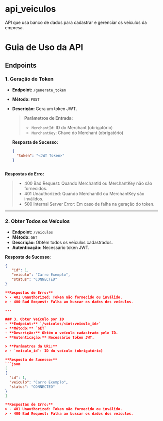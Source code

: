 # api_veiculos
API que usa banco de dados para cadastrar e gerenciar os veículos da empresa.

# Guia de Uso da API

## Endpoints

### 1. Geração de Token
- **Endpoint:** `/generate_token`
- **Método:** `POST`
- **Descrição:** Gera um token JWT.

  > **Parâmetros de Entrada:**
  > - `MerchantId`: ID do Merchant (obrigatório)
  > - `MerchantKey`: Chave do Merchant (obrigatório)

  **Resposta de Sucesso:**
  ```json
  {
    "token": "<JWT Token>"
  }
 
 **Respostas de Erro:**
> - 400 Bad Request: Quando MerchantId ou MerchantKey não são fornecidos.
> - 401 Unauthorized: Quando MerchantId ou MerchantKey são inválidos.
> - 500 Internal Server Error: Em caso de falha na geração do token.

---

### 2. Obter Todos os Veículos
- **Endpoint:** `/veiculos`
- **Método:** `GET`
- **Descrição:** Obtém todos os veículos cadastrados.
- **Autenticação:** Necessário token JWT.
  
 **Resposta de Sucesso:**
   ```json
   {
      "id": 1,
      "veiculo": "Carro Exemplo",
      "status": "CONNECTED"
   }

 **Respostas de Erro:**
 > - 401 Unauthorized: Token não fornecido ou inválido.
 > - 400 Bad Request: Falha ao buscar os dados dos veículos.

---

### 3. Obter Veículo por ID
- **Endpoint:** `/veiculos/<int:veiculo_id>`
- **Método:** `GET`
- **Descrição:** Obtém o veículo cadastrado pelo ID.
- **Autenticação:** Necessário token JWT.

 > **Parâmetros da URL:**
  > - `veiculo_id`: ID do veículo (obrigatório)
  
**Resposta de Sucesso:**
  ```json
 [
   {
     "id": 1,
     "veiculo": "Carro Exemplo",
     "status": "CONNECTED"
   }
]

 **Respostas de Erro:**
> - 401 Unauthorized: Token não fornecido ou inválido.
> - 400 Bad Request: Falha ao buscar os dados dos veículos.
